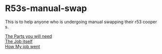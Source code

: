 # R53s-manual-swap
This is to help anyone who is undergoing manual swapping their r53 cooper s.

[The Parts you will need](Parts.md) <br>
[The Job itself](The_Job.md) <br>
[How My job went](My_Job.md)
